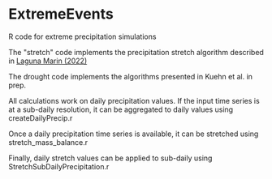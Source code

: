 # ExtremeEvents
R code for extreme precipitation simulations

The "stretch" code implements the precipitation stretch algorithm described in [Laguna Marin (2022)](https://stud.epsilon.slu.se/18471/3/Laguna-Marin-c-20230119.pdf)

The drought code implements the algorithms presented in Kuehn et al. in prep.

All calculations work on daily precipitation values. If the input time series is at a sub-daily resolution, it can be aggregated to daily values using createDailyPrecip.r

Once a daily precipitation time series is available, it can be stretched using stretch_mass_balance.r

Finally, daily stretch values can be applied to sub-daily using StretchSubDailyPrecipitation.r


